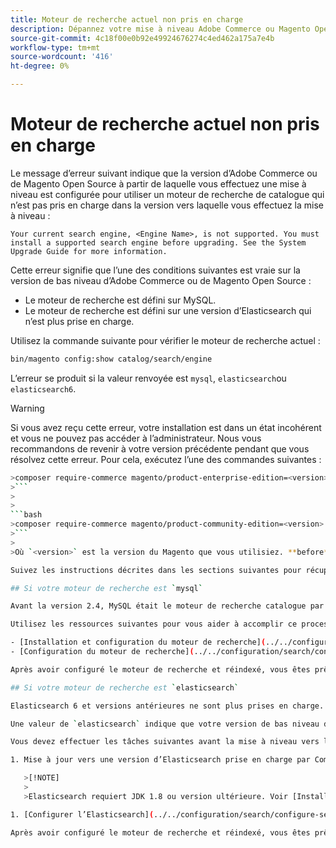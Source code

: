 ```yaml
---
title: Moteur de recherche actuel non pris en charge
description: Dépannez votre mise à niveau Adobe Commerce ou Magento Open Source après avoir rencontré une erreur au sujet d’un moteur de recherche non pris en charge.
source-git-commit: 4c18f00e0b92e49924676274c4ed462a175a7e4b
workflow-type: tm+mt
source-wordcount: '416'
ht-degree: 0%

---
```



# Moteur de recherche actuel non pris en charge

Le message d’erreur suivant indique que la version d’Adobe Commerce ou de Magento Open Source à partir de laquelle vous effectuez une mise à niveau est configurée pour utiliser un moteur de recherche de catalogue qui n’est pas pris en charge dans la version vers laquelle vous effectuez la mise à niveau :

```terminal
Your current search engine, <Engine Name>, is not supported. You must install a supported search engine before upgrading. See the System Upgrade Guide for more information.
```

Cette erreur signifie que l’une des conditions suivantes est vraie sur la version de bas niveau d’Adobe Commerce ou de Magento Open Source :

- Le moteur de recherche est défini sur MySQL.
- Le moteur de recherche est défini sur une version d’Elasticsearch qui n’est plus prise en charge.

Utilisez la commande suivante pour vérifier le moteur de recherche actuel :

```bash
bin/magento config:show catalog/search/engine
```

L’erreur se produit si la valeur renvoyée est `mysql`, `elasticsearch`ou `elasticsearch6`.

>[!WARNING]
>
>Si vous avez reçu cette erreur, votre installation est dans un état incohérent et vous ne pouvez pas accéder à l’administrateur. Nous vous recommandons de revenir à votre version précédente pendant que vous résolvez cette erreur. Pour cela, exécutez l’une des commandes suivantes :
>
>
```bash
>composer require-commerce magento/product-enterprise-edition=<version>
>```
>
>
```bash
>composer require-commerce magento/product-community-edition=<version>
>```
>
>Où `<version>` est la version du Magento que vous utilisiez. **before** la mise à niveau. Par exemple : `2.3.5`.

Suivez les instructions décrites dans les sections suivantes pour récupérer à partir d’un état incohérent.

## Si votre moteur de recherche est `mysql`

Avant la version 2.4, MySQL était le moteur de recherche catalogue par défaut, mais MySQL n’est plus pris en charge dans cette capacité. Vous devez maintenant installer et configurer Elasticsearch ou OpenSearch en tant que moteur de recherche avant de passer à la version 2.4.

Utilisez les ressources suivantes pour vous aider à accomplir ce processus :

- [Installation et configuration du moteur de recherche](../../configuration/search/overview-search.md)
- [Configuration du moteur de recherche](../../configuration/search/configure-search-engine.md)

Après avoir configuré le moteur de recherche et réindexé, vous êtes prêt à effectuer la mise à niveau vers la version 2.4.

## Si votre moteur de recherche est `elasticsearch`

Elasticsearch 6 et versions antérieures ne sont plus prises en charge.

Une valeur de `elasticsearch` indique que votre version de bas niveau d’Adobe Commerce ou de Magento Open Source est configurée pour utiliser Elasticsearch 2.x. Cette version d’Elasticsearch n’est plus prise en charge.

Vous devez effectuer les tâches suivantes avant la mise à niveau vers la version 2.4 :

1. Mise à jour vers une version d’Elasticsearch prise en charge par Commerce. Voir [Mise à niveau d’Elasticsearch](https://www.elastic.co/guide/en/elasticsearch/reference/current/setup-upgrade.html) pour obtenir des instructions complètes sur la sauvegarde de vos données, la détection des problèmes de migration potentiels et le test des mises à niveau avant le déploiement en production. Selon votre version actuelle d’Elasticsearch, un redémarrage complet de la grappe peut être nécessaire ou non.

   >[!NOTE]
   >
   >Elasticsearch requiert JDK 1.8 ou version ultérieure. Voir [Installation de Java Software Development Kit (JDK)](../../installation/prerequisites/search-engine/overview.md#install-the-java-software-development-kit-jdk) pour vérifier quelle version de JDK est installée.

1. [Configurer l’Elasticsearch](../../configuration/search/configure-search-engine.md) et réindexez.

Après avoir configuré le moteur de recherche et réindexé, vous êtes prêt à effectuer la mise à niveau vers la version 2.4.
